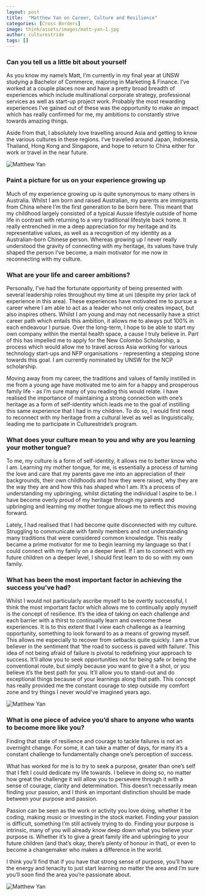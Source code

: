 ```yaml
---
layout: post
title:  "Matthew Yan on Career, Culture and Resilience"
categories: [Cross Borders]
image: think/assets/images/matt-yan-1.jpg
author: culturestride
tags: []
---
```



### Can you tell us a little bit about yourself 

As you know my name’s Matt, I’m currently in my final year at UNSW studying a Bachelor of Commerce, majoring in Marketing & Finance. I’ve worked at a couple places now and have a pretty broad breadth of experiences which include multinational corporate strategy, professional services as well as start-up project work. Probably the most rewarding experiences I’ve gained out of these was the opportunity to make an impact which has really confirmed for me, my ambitions to constantly strive towards amazing things. 

Aside from that, I absolutely love travelling around Asia and getting to know the various cultures in these regions. I’ve travelled around Japan, Indonesia, Thailand, Hong Kong and Singapore, and hope to return to China either for work or travel in the near future.

<span style="text-align:center">
<img style="max-height:500px" src="../../think/assets/images/matt-yan-2.jpg" alt="Matthew Yan"/>
</span>

### Paint a picture for us on your experience growing up

Much of my experience growing up is quite synonymous to many others in Australia. Whilst I am born and raised Australian, my parents are immigrants from China where I’m the first generation to be born here. This meant that my childhood largely consisted of a typical Aussie lifestyle outside of home life in contrast with returning to a very traditional lifestyle back home. It really entrenched in me a deep appreciation for my heritage and its representative values, as well as a recognition of my identity as a Australian-born Chinese person. Whereas growing up I never really understood the gravity of connecting with my heritage, its values have truly shaped the person I’ve become, a main motivator for me now in reconnecting with my culture. 

### What are your life and career ambitions?
 
Personally, I’ve had the fortunate opportunity of being presented with several leadership roles throughout my time at uni (despite my prior lack of experience in this area). These experiences have motivated me to pursue a career where I am able to act as a leader who not only creates impact, but also inspires others. Whilst I am young and may not necessarily have a strict career path which entails this ambition, it allows me to always put 100% in each endeavour I pursue. Over the long-term, I hope to be able to start my own company within the mental health space, a cause I truly believe in. Part of this has impelled me to apply for the New Colombo Scholarship, a process which would allow me to travel across Asia working for various technology start-ups and NFP organisations - representing a stepping stone towards this goal. I am currently nominated by UNSW for the NCP scholarship.

Moving away from my career, the traditions and values of family instilled in me from a young age have motivated me to aim for a happy and prosperous family life - as I’m sure many of you reading this would relate. I have realised the importance of maintaining a strong connection with one’s heritage as a form of self-identity which leads me to the goal of instilling this same experience that I had in my children. To do so, I would first need to reconnect with my heritage from a cultural level as well as linguistically, leading me to participate in Culturestride’s program.

### What does your culture mean to you and why are you learning your mother tongue?

To me, my culture is a form of self-identity, it allows me to better know who I am. Learning my mother tongue, for me, is essentially a process of turning the love and care that my parents gave me into an appreciation of their backgrounds, their own childhoods and how they were raised, why they are the way they are and how this has shaped who I am. It’s a process of understanding my upbringing, whilst dictating the individual I aspire to be. I have become overly proud of my heritage through my parents and upbringing and learning my mother tongue allows me to reflect this moving forward.

Lately, I had realised that I had become quite disconnected with my culture. Struggling to communicate with family members and not understanding many traditions that were considered common knowledge. This really became a prime motivator for me to begin learning my language so that I could connect with my family on a deeper level. If I am to connect with my future children on a deeper level, I should first learn to do so with my own family. 

### What has been the most important factor in achieving the success you’ve had?

Whilst I would not particularly ascribe myself to be overtly successful, I think the most important factor which allows me to continually apply myself is the concept of resilience. It’s the idea of taking on each challenge and each barrier with a thirst to continually learn and overcome these experiences. It is to this extent that I view each challenge as a learning opportunity, something to look forward to as a means of growing myself. This allows me especially to recover from setbacks quite quickly. I am a true believer in the sentiment that ‘the road to success is paved with failure’. This idea of not being afraid of failure is pivotal to redefining your approach to success. It’ll allow you to seek opportunities not for being safe or being the conventional route, but simply because you want to give it a shot, or you believe it’s the best path for you. It’ll allow you to stand-out and do exceptional things because of your learnings along that path. This concept has really provided me the constant courage to step outside my comfort zone and try things I never would’ve imagined years ago.

<span style="text-align:center">
<img style="max-height:500px" src="../../think/assets/images/matt-yan-3.jpg" alt="Matthew Yan"/>
</span>

### What is one piece of advice you’d share to anyone who wants to become more like you?

Finding that state of resilience and courage to tackle failures is not an overnight change. For some, it can take a matter of days, for many it’s a constant challenge to fundamentally change one’s perception of success.

What has worked for me is to try to seek a purpose, greater than one’s self that I felt I could dedicate my life towards. I believe in doing so, no matter how great the challenge it will allow you to persevere through it with a sense of courage, clarity and determination. This doesn’t necessarily mean finding your passion, and I think an important distinction should be made between your purpose and passion.

Passion can be seen as the work or activity you love doing, whether it be coding, making music or investing in the stock market. Finding your passion is difficult, something I’m still actively trying to do. Finding your purpose is intrinsic, many of you will already know deep down what you believe your purpose is. Whether it’s to give a great family life and upbringing to your future children (and that’s okay, there’s plenty of honour in that), or even to become a changemaker who makes a difference in the world.

I think you’ll find that if you have that strong sense of purpose, you’ll have the energy and tenacity to just start learning no matter the area and I’m sure you’ll soon find the area you’re passionate about.

<span style="text-align:center">
<img style="max-height:500px" src="../../think/assets/images/matt-yan-4.jpg" alt="Matthew Yan"/>
</span>